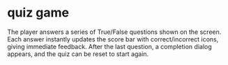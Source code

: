 # quiz game
The player answers a series of True/False questions shown on the screen. Each answer instantly updates the score bar with correct/incorrect icons, giving immediate feedback. After the last question, a completion dialog appears, and the quiz can be reset to start again.

